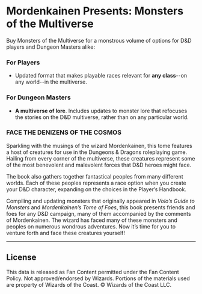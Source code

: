 # Mordenkainen Presents: Monsters of the Multiverse

Buy Monsters of the Multiverse for a monstrous volume of options for D&D players and Dungeon Masters alike:

### For Players

* Updated format that makes playable races relevant for **any class**\--on any world--in the multiverse.

### For Dungeon Masters

* **A multiverse of lore**. Includes updates to monster lore that refocuses the stories on the D&D multiverse, rather than on any particular world.

### FACE THE DENIZENS OF THE COSMOS

Sparkling with the musings of the wizard Mordenkainen, this tome features a host of creatures for use in the Dungeons & Dragons roleplaying game. Hailing from every corner of the multiverse, these creatures represent some of the most benevolent and malevolent forces that D&D heroes might face.

The book also gathers together fantastical peoples from many different worlds. Each of these peoples represents a race option when you create your D&D character, expanding on the choices in the Player’s Handbook.

Compiling and updating monsters that originally appeared in _Volo’s Guide to Monsters_ and _Mordenkainen’s Tome of Foes_, this book presents friends and foes for any D&D campaign, many of them accompanied by the comments of Mordenkainen. The wizard has faced many of these monsters and peoples on numerous wondrous adventures. Now it’s time for you to venture forth and face these creatures yourself!

---

## License

This data is released as Fan Content permitted under the Fan Content Policy. Not approved/endorsed by Wizards. Portions of the materials used are property of Wizards of the Coast. © Wizards of the Coast LLC.
